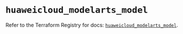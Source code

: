 # `huaweicloud_modelarts_model`

Refer to the Terraform Registry for docs: [`huaweicloud_modelarts_model`](https://registry.terraform.io/providers/huaweicloud/huaweicloud/1.71.1/docs/resources/modelarts_model).
